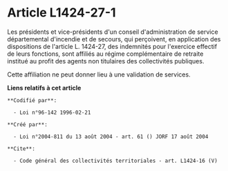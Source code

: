 # Article L1424-27-1

Les présidents et vice-présidents d'un conseil d'administration de service départemental d'incendie et de secours, qui
perçoivent, en application des dispositions de l'article L. 1424-27, des indemnités pour l'exercice effectif de leurs
fonctions, sont affiliés au régime complémentaire de retraite institué au profit des agents non titulaires des collectivités
publiques. 

Cette affiliation ne peut donner lieu à une validation de services.

**Liens relatifs à cet article**

	**Codifié par**:

	  - Loi n°96-142 1996-02-21

	**Créé par**:

	  - Loi n°2004-811 du 13 août 2004 - art. 61 () JORF 17 août 2004

	**Cite**:

	  - Code général des collectivités territoriales - art. L1424-16 (V)
